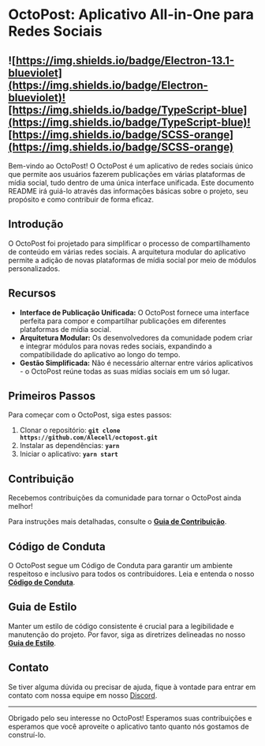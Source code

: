 # OctoPost: Aplicativo All-in-One para Redes Sociais

![https://img.shields.io/badge/Electron-13.1-blueviolet](https://img.shields.io/badge/Electron-blueviolet)![https://img.shields.io/badge/TypeScript-blue](https://img.shields.io/badge/TypeScript-blue)![https://img.shields.io/badge/SCSS-orange](https://img.shields.io/badge/SCSS-orange)
--




Bem-vindo ao OctoPost! O OctoPost é um aplicativo de redes sociais único que permite aos usuários fazerem publicações em várias plataformas de mídia social, tudo dentro de uma única interface unificada. Este documento README irá guiá-lo através das informações básicas sobre o projeto, seu propósito e como contribuir de forma eficaz.

## **Introdução**

O OctoPost foi projetado para simplificar o processo de compartilhamento de conteúdo em várias redes sociais. A arquitetura modular do aplicativo permite a adição de novas plataformas de mídia social por meio de módulos personalizados.

## **Recursos**

- **Interface de Publicação Unificada:** O OctoPost fornece uma interface perfeita para compor e compartilhar publicações em diferentes plataformas de mídia social.
- **Arquitetura Modular:** Os desenvolvedores da comunidade podem criar e integrar módulos para novas redes sociais, expandindo a compatibilidade do aplicativo ao longo do tempo.
- **Gestão Simplificada:** Não é necessário alternar entre vários aplicativos - o OctoPost reúne todas as suas mídias sociais em um só lugar.

## **Primeiros Passos**

Para começar com o OctoPost, siga estes passos:

1. Clonar o repositório: **`git clone https://github.com/Alecell/octopost.git`**
2. Instalar as dependências: **`yarn`**
3. Iniciar o aplicativo: **`yarn start`**

## **Contribuição**

Recebemos contribuições da comunidade para tornar o OctoPost ainda melhor!

Para instruções mais detalhadas, consulte o **[Guia de Contribuição](https://github.com/Alecell/octopost/blob/develop/CONTRIBUTING.md)**.

## **Código de Conduta**

O OctoPost segue um Código de Conduta para garantir um ambiente respeitoso e inclusivo para todos os contribuidores. Leia e entenda o nosso **[Código de Conduta](https://github.com/Alecell/octopost/blob/develop/CODE_OF_CONDUCT.md)**.

## **Guia de Estilo**

Manter um estilo de código consistente é crucial para a legibilidade e manutenção do projeto. Por favor, siga as diretrizes delineadas no nosso **[Guia de Estilo](https://github.com/Alecell/octopost/blob/master/STYLEGUIDE.md)**.

## **Contato**

Se tiver alguma dúvida ou precisar de ajuda, fique à vontade para entrar em contato com nossa equipe em nosso [Discord](http://discord.gg/fhutDfuDa9).

---

Obrigado pelo seu interesse no OctoPost! Esperamos suas contribuições e esperamos que você aproveite o aplicativo tanto quanto nós gostamos de construí-lo.
